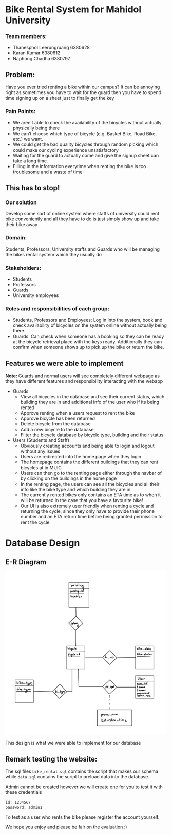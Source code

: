 # Bike Rental System for Mahidol University


### Team members:
- Thanesphol Leerungruang 6380628
- Karan Kumar 6380812
- Naphong Chadha 6380797

## Problem: 
Have you ever tried renting a bike within our campus? It can be annoying right as sometimes you have to wait for the guard then you have to spend time signing up on a sheet just to finally get the key

### Pain Points: 
- We aren’t able to check the availability of the bicycles without actually physically being there 
- We can’t choose which type of bicycle (e.g. Basket Bike, Road Bike, etc.) we want.
- We could get the bad quality bicycles through random picking which could make our cycling experience unsatisfactory
- Waiting for the guard to actually come and give the signup sheet can take a long time.
- Filling in the information everytime when renting the bike is too troublesome and a waste of time

## This has to stop!

### Our solution
 Develop some sort of online system where staffs of university could rent bike conveniently and all they have to do is just simply show up and take their bike away

### Domain: 
Students, Professors, University staffs and Guards who will be managing the bikes rental system which they usually do

### Stakeholders:
- Students
- Professors
- Guards
- University employees

### Roles and responsibilities of each group:
- Students, Professors and Employees: Log in into the system, book and check availability of bicycles on the system online without actually being there.
- Guards: Can check when someone has a booking so they can be ready at the bicycle retrieval place with the keys ready. Additionally they can confirm when someone shows up to pick up the bike or return the bike.

## Features we were able to implement

<b> Note: </b> Guards and normal users will see completely different webpage as they have different features and responsibility interacting with the webapp

- Guards
    - View all bicycles in the database and see their current status, which building they are in and additional info of the user who if its being rented
    - Approve renting when a users request to rent the bike
    - Approve bicycle has been returned
    - Delete bicycle from the database
    - Add a new bicycle to the database
    - Filter the bicycle database by bicycle type, building and their status
- Users (Students and Staff)
    - Obviously creating accounts and being able to login and logout without any issues
    - Users are redirected into the home page when they login
    - The homepage contains the different buildings that they can rent bicycles at in MUIC
    - Users can then go to the renting page either through the navbar of by clicking on the buildings in the home page
    - In the renting page, the users can see all the bicycles and all their info like the bike type and which building they are in
    - The currently rented bikes only contains an ETA time as to when it will be returned in the case that you have a favourite bike!
    - Our UI is also extremely user friendly when renting a cycle and returning the cycle, since they only have to provide their phone number and an ETA return time before being granted permission to rent the cycle

# Database Design 

## E-R Diagram

![er_diagram](/static/IMG_1658A08AABEE-1.jpeg)

This design is what we were able to implement for our database

## Remark testing the website:

The sql files `bike_rental.sql` contains the script that makes our schema while `data.sql` contains the script to preload data into the database. 

Admin cannot be created however we will create one for you to test it with these credentials

```
id: 1234567
password: admin1
```

To test as a user who rents the bike please register the account yourself. 


We hope you enjoy and please be fair on the evaluation :)

